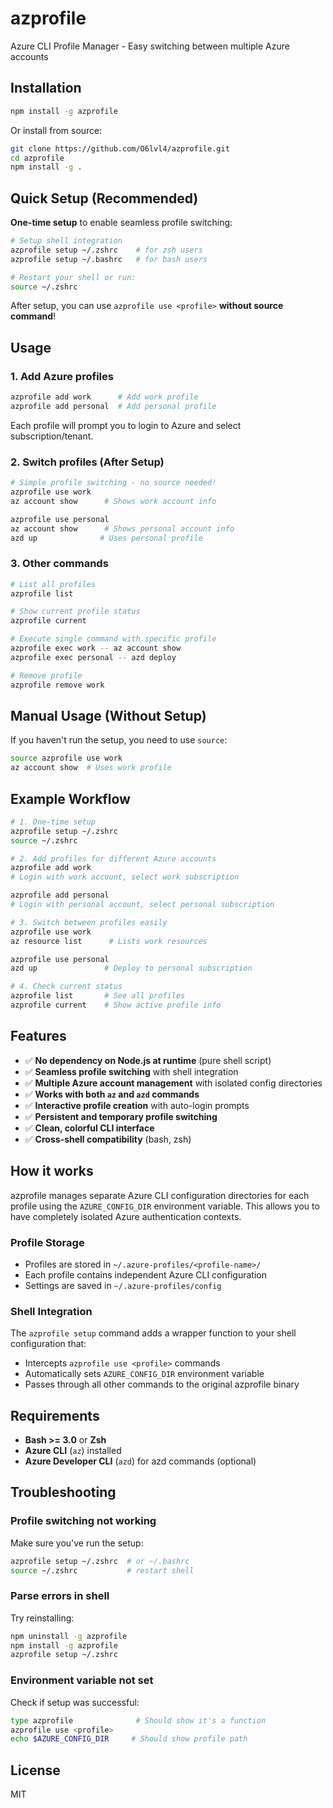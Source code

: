 # azprofile

Azure CLI Profile Manager - Easy switching between multiple Azure accounts

## Installation

```bash
npm install -g azprofile
```

Or install from source:
```bash
git clone https://github.com/O6lvl4/azprofile.git
cd azprofile
npm install -g .
```

## Quick Setup (Recommended)

**One-time setup** to enable seamless profile switching:

```bash
# Setup shell integration
azprofile setup ~/.zshrc    # for zsh users
azprofile setup ~/.bashrc   # for bash users

# Restart your shell or run:
source ~/.zshrc
```

After setup, you can use `azprofile use <profile>` **without source command**!

## Usage

### 1. Add Azure profiles

```bash
azprofile add work      # Add work profile
azprofile add personal  # Add personal profile
```

Each profile will prompt you to login to Azure and select subscription/tenant.

### 2. Switch profiles (After Setup)

```bash
# Simple profile switching - no source needed!
azprofile use work
az account show      # Shows work account info

azprofile use personal  
az account show      # Shows personal account info
azd up              # Uses personal profile
```

### 3. Other commands

```bash
# List all profiles
azprofile list

# Show current profile status  
azprofile current

# Execute single command with specific profile
azprofile exec work -- az account show
azprofile exec personal -- azd deploy

# Remove profile
azprofile remove work
```

## Manual Usage (Without Setup)

If you haven't run the setup, you need to use `source`:

```bash
source azprofile use work
az account show  # Uses work profile
```

## Example Workflow

```bash
# 1. One-time setup
azprofile setup ~/.zshrc
source ~/.zshrc

# 2. Add profiles for different Azure accounts
azprofile add work
# Login with work account, select work subscription

azprofile add personal
# Login with personal account, select personal subscription

# 3. Switch between profiles easily
azprofile use work
az resource list      # Lists work resources

azprofile use personal
azd up               # Deploy to personal subscription

# 4. Check current status
azprofile list       # See all profiles
azprofile current    # Show active profile info
```

## Features

- ✅ **No dependency on Node.js at runtime** (pure shell script)
- ✅ **Seamless profile switching** with shell integration
- ✅ **Multiple Azure account management** with isolated config directories
- ✅ **Works with both `az` and `azd` commands**
- ✅ **Interactive profile creation** with auto-login prompts
- ✅ **Persistent and temporary profile switching**
- ✅ **Clean, colorful CLI interface**
- ✅ **Cross-shell compatibility** (bash, zsh)

## How it works

azprofile manages separate Azure CLI configuration directories for each profile using the `AZURE_CONFIG_DIR` environment variable. This allows you to have completely isolated Azure authentication contexts.

### Profile Storage

- Profiles are stored in `~/.azure-profiles/<profile-name>/`
- Each profile contains independent Azure CLI configuration
- Settings are saved in `~/.azure-profiles/config`

### Shell Integration

The `azprofile setup` command adds a wrapper function to your shell configuration that:
- Intercepts `azprofile use <profile>` commands
- Automatically sets `AZURE_CONFIG_DIR` environment variable
- Passes through all other commands to the original azprofile binary

## Requirements

- **Bash >= 3.0** or **Zsh**
- **Azure CLI** (`az`) installed
- **Azure Developer CLI** (`azd`) for azd commands (optional)

## Troubleshooting

### Profile switching not working

Make sure you've run the setup:
```bash
azprofile setup ~/.zshrc  # or ~/.bashrc
source ~/.zshrc           # restart shell
```

### Parse errors in shell

Try reinstalling:
```bash
npm uninstall -g azprofile
npm install -g azprofile
azprofile setup ~/.zshrc
```

### Environment variable not set

Check if setup was successful:
```bash
type azprofile              # Should show it's a function
azprofile use <profile>
echo $AZURE_CONFIG_DIR     # Should show profile path
```

## License

MIT